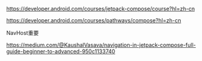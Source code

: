 https://developer.android.com/courses/jetpack-compose/course?hl=zh-cn


https://developer.android.com/courses/pathways/compose?hl=zh-cn




NavHost重要

https://medium.com/@KaushalVasava/navigation-in-jetpack-compose-full-guide-beginner-to-advanced-950c1133740


